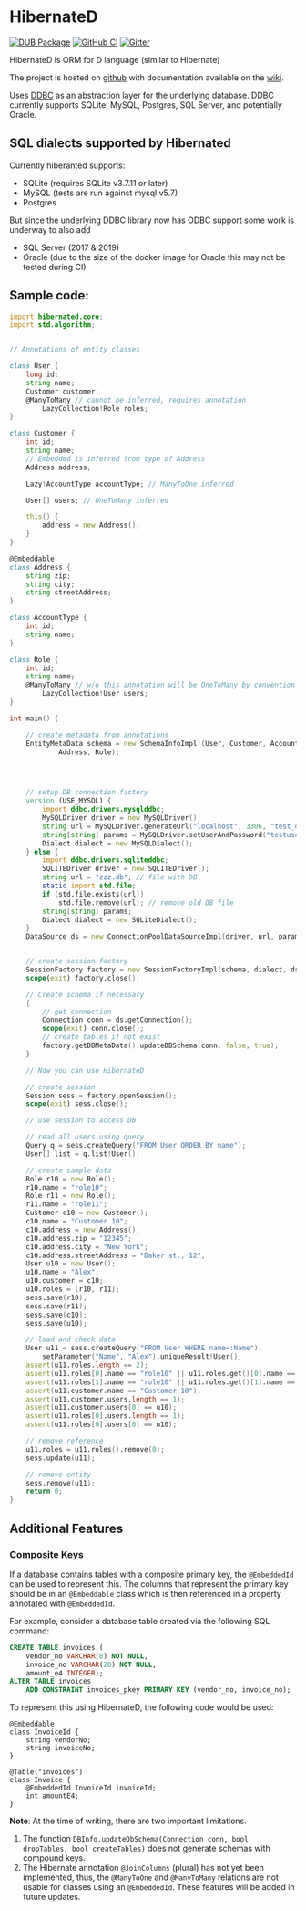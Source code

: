HibernateD
==========

[![DUB Package](https://img.shields.io/dub/v/hibernated.svg)](https://code.dlang.org/packages/hibernated) [![GitHub CI](https://github.com/buggins/hibernated/actions/workflows/dub.yml/badge.svg)](https://github.com/buggins/hibernated/actions/workflows/dub.yml) [![Gitter](https://badges.gitter.im/Join%20Chat.svg)](https://gitter.im/buggins/hibernated?utm_source=badge&utm_medium=badge&utm_campaign=pr-badge&utm_content=badge)

HibernateD is ORM for D language (similar to Hibernate)

The project is hosted on [github](https://github.com/buggins/hibernated) with documentation available on the [wiki](https://github.com/buggins/hibernated/wiki).

Uses [DDBC](https://github.com/buggins/ddbc) as an abstraction layer for the underlying database. DDBC currently supports SQLite, MySQL, Postgres, SQL Server, and potentially Oracle.

## SQL dialects supported by Hibernated

Currently hiberanted supports:

 - SQLite (requires SQLite v3.7.11 or later)
 - MySQL (tests are run against mysql v5.7)
 - Postgres

But since the underlying DDBC library now has ODBC support some work is underway to also add

 - SQL Server (2017 & 2019)
 - Oracle (due to the size of the docker image for Oracle this may not be tested during CI)

## Sample code:

```D
import hibernated.core;
import std.algorithm;


// Annotations of entity classes

class User {
    long id;
    string name;
    Customer customer;
    @ManyToMany // cannot be inferred, requires annotation
        LazyCollection!Role roles;
}

class Customer {
    int id;
    string name;
    // Embedded is inferred from type of Address
    Address address;

    Lazy!AccountType accountType; // ManyToOne inferred

    User[] users; // OneToMany inferred

    this() {
        address = new Address();
    }
}

@Embeddable
class Address {
    string zip;
    string city;
    string streetAddress;
}

class AccountType {
    int id;
    string name;
}

class Role {
    int id;
    string name;
    @ManyToMany // w/o this annotation will be OneToMany by convention
        LazyCollection!User users;
}

int main() {

    // create metadata from annotations
    EntityMetaData schema = new SchemaInfoImpl!(User, Customer, AccountType, 
            Address, Role);




    // setup DB connection factory
    version (USE_MYSQL) {
        import ddbc.drivers.mysqlddbc;
        MySQLDriver driver = new MySQLDriver();
        string url = MySQLDriver.generateUrl("localhost", 3306, "test_db");
        string[string] params = MySQLDriver.setUserAndPassword("testuser", "testpasswd");
        Dialect dialect = new MySQLDialect();
    } else {
        import ddbc.drivers.sqliteddbc;
        SQLITEDriver driver = new SQLITEDriver();
        string url = "zzz.db"; // file with DB
        static import std.file;
        if (std.file.exists(url))
            std.file.remove(url); // remove old DB file
        string[string] params;
        Dialect dialect = new SQLiteDialect();
    }
    DataSource ds = new ConnectionPoolDataSourceImpl(driver, url, params);


    // create session factory
    SessionFactory factory = new SessionFactoryImpl(schema, dialect, ds);
    scope(exit) factory.close();

    // Create schema if necessary
    {
        // get connection
        Connection conn = ds.getConnection();
        scope(exit) conn.close();
        // create tables if not exist
        factory.getDBMetaData().updateDBSchema(conn, false, true);
    }

    // Now you can use HibernateD

    // create session
    Session sess = factory.openSession();
    scope(exit) sess.close();

    // use session to access DB

    // read all users using query
    Query q = sess.createQuery("FROM User ORDER BY name");
    User[] list = q.list!User();

    // create sample data
    Role r10 = new Role();
    r10.name = "role10";
    Role r11 = new Role();
    r11.name = "role11";
    Customer c10 = new Customer();
    c10.name = "Customer 10";
    c10.address = new Address();
    c10.address.zip = "12345";
    c10.address.city = "New York";
    c10.address.streetAddress = "Baker st., 12";
    User u10 = new User();
    u10.name = "Alex";
    u10.customer = c10;
    u10.roles = [r10, r11];
    sess.save(r10);
    sess.save(r11);
    sess.save(c10);
    sess.save(u10);

    // load and check data
    User u11 = sess.createQuery("FROM User WHERE name=:Name").
        setParameter("Name", "Alex").uniqueResult!User();
    assert(u11.roles.length == 2);
    assert(u11.roles[0].name == "role10" || u11.roles.get()[0].name == "role11");
    assert(u11.roles[1].name == "role10" || u11.roles.get()[1].name == "role11");
    assert(u11.customer.name == "Customer 10");
    assert(u11.customer.users.length == 1);
    assert(u11.customer.users[0] == u10);
    assert(u11.roles[0].users.length == 1);
    assert(u11.roles[0].users[0] == u10);

    // remove reference
    u11.roles = u11.roles().remove(0);
    sess.update(u11);

    // remove entity
    sess.remove(u11);
    return 0;
}
```

## Additional Features

### Composite Keys

If a database contains tables with a composite primary key, the `@EmbeddedId` can be used to
represent this. The columns that represent the primary key should be in an `@Embeddable` class
which is then referenced in a property annotated with `@EmbeddedId`.

For example, consider a database table created via the following SQL command:

```sql
CREATE TABLE invoices (
    vendor_no VARCHAR(8) NOT NULL,
    invoice_no VARCHAR(20) NOT NULL,
    amount_e4 INTEGER);
ALTER TABLE invoices
    ADD CONSTRAINT invoices_pkey PRIMARY KEY (vendor_no, invoice_no);
```

To represent this using HibernateD, the following code would be used:
```
@Embeddable
class InvoiceId {
    string vendorNo;
    string invoiceNo;
}

@Table("invoices")
class Invoice {
    @EmbeddedId InvoiceId invoiceId;
    int amountE4;
}
```

**Note**: At the time of writing, there are two important limitations.
1. The function `DBInfo.updateDbSchema(Connection conn, bool dropTables, bool createTables)`
   does not generate schemas with compound keys.
2. The Hibernate annotation `@JoinColumns` (plural) has not yet been implemented, thus,
   the `@ManyToOne` and `@ManyToMany` relations are not usable for classes using an
   `@EmbeddedId`.
These features will be added in future updates.
